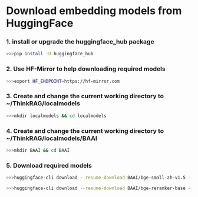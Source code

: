 # Download embedding models from HuggingFace
### 1. install or upgrade the huggingface_hub package
```bash
>>>pip install -U huggingface_hub
```
### 2. Use HF-Mirror to help downloading required models
```bash
>>>export HF_ENDPOINT=https://hf-mirror.com
```
### 3. Create and change the current working directory to ~/ThinkRAG/localmodels
```bash
>>>mkdir localmodels && cd localmodels
```
### 4. Create and change the current working directory to ~/ThinkRAG/localmodels/BAAI
```bash
>>>mkdir BAAI && cd BAAI
```
### 5. Download required models
```bash
>>>huggingface-cli download --resume-download BAAI/bge-small-zh-v1.5 --local-dir bge-small-zh-v1.5
```
```bash
>>>huggingface-cli download --resume-download BAAI/bge-reranker-base --local-dir bge-reranker-base
```
